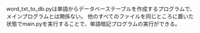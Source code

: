 word_txt_to_db.pyは単語からデータベーステーブルを作成するプログラムで、メインプログラムとは関係ない。
他のすべてのファイルを同じところに置いた状態でmain.pyを実行することで、単語暗記プログラムの実行ができる。
